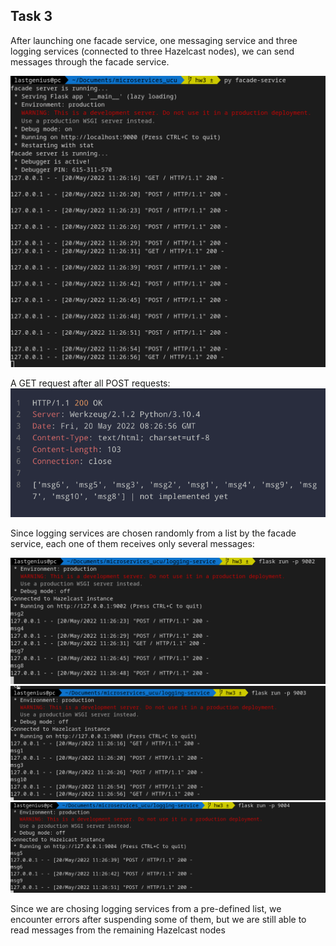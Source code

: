 ## Task 3

After launching one facade service, one messaging service and three logging services (connected to three Hazelcast nodes),
we can send messages through the facade service.

![](./img/1.png)

A GET request after all POST requests:
![](./img/2.png)

Since logging services are chosen randomly from a list by the facade service, each one
of them receives only several messages:

![](./img/3.png)
![](./img/4.png)
![](./img/5.png)

Since we are chosing logging services from a pre-defined list, we encounter errors
after suspending some of them, but we are still able to read messages from the remaining
Hazelcast nodes
